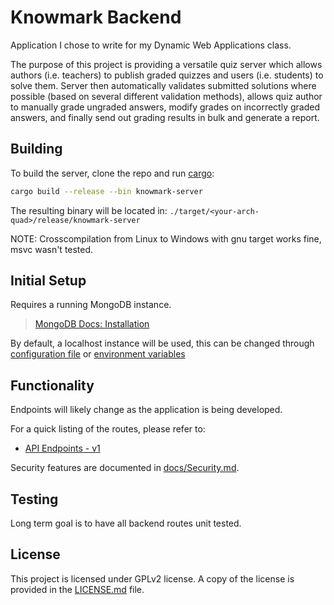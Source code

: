 # Knowmark Backend

Application I chose to write for my Dynamic Web Applications class.

The purpose of this project is providing a versatile quiz server which allows authors (i.e. teachers) to publish graded
quizzes and users (i.e. students) to solve them. Server then automatically validates submitted solutions where
possible (based on several different validation methods), allows quiz author to manually grade ungraded answers, modify
grades on incorrectly graded answers, and finally send out grading results in bulk and generate a report.

## Building

To build the server, clone the repo and run [cargo](https://doc.rust-lang.org/cargo/):

```sh
cargo build --release --bin knowmark-server
```

The resulting binary will be located in: `./target/<your-arch-quad>/release/knowmark-server`

NOTE: Crosscompilation from Linux to Windows with gnu target works fine, msvc wasn't tested.

## Initial Setup

Requires a running MongoDB instance.

> [MongoDB Docs: Installation](https://www.mongodb.com/docs/manual/administration/install-community/)

By default, a localhost instance will be used, this can be changed through [configuration file](./docs/Running.md#configuration-file) or [environment variables](./docs/Running.md#environment-variables)

## Functionality

Endpoints will likely change as the application is being developed.

For a quick listing of the routes, please refer to:

- [API Endpoints - v1](./docs/Endpoints.md)

Security features are documented in [docs/Security.md](./docs/Security.md).

## Testing

Long term goal is to have all backend routes unit tested.

## License

This project is licensed under GPLv2 license.
A copy of the license is provided in the [LICENSE.md](LICENSE.md) file.

